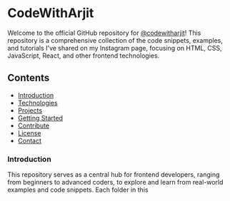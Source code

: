 # CodeWithArjit

Welcome to the official GitHub repository for [@codewitharjit](https://www.instagram.com/codewitharjit/)! This repository is a comprehensive collection of the code snippets, examples, and tutorials I've shared on my Instagram page, focusing on HTML, CSS, JavaScript, React, and other frontend technologies.

## Contents

- [Introduction](#introduction)
- [Technologies](#technologies)
- [Projects](#projects)
- [Getting Started](#getting-started)
- [Contribute](#contribute)
- [License](#license)
- [Contact](#contact)

### Introduction

This repository serves as a central hub for frontend developers, ranging from beginners to advanced coders, to explore and learn from real-world examples and code snippets. Each folder in this
